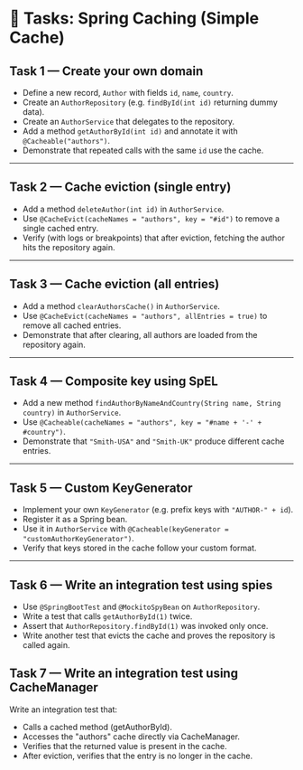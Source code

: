# 📝 Tasks: Spring Caching (Simple Cache)

## **Task 1 — Create your own domain**

* Define a new record, `Author` with fields `id`, `name`, `country`.
* Create an `AuthorRepository` (e.g. `findById(int id)` returning dummy data).
* Create an `AuthorService` that delegates to the repository.
* Add a method `getAuthorById(int id)` and annotate it with `@Cacheable("authors")`.
* Demonstrate that repeated calls with the same `id` use the cache.

---

## **Task 2 — Cache eviction (single entry)**

* Add a method `deleteAuthor(int id)` in `AuthorService`.
* Use `@CacheEvict(cacheNames = "authors", key = "#id")` to remove a single cached entry.
* Verify (with logs or breakpoints) that after eviction, fetching the author hits the repository again.

---

## **Task 3 — Cache eviction (all entries)**

* Add a method `clearAuthorsCache()` in `AuthorService`.
* Use `@CacheEvict(cacheNames = "authors", allEntries = true)` to remove all cached entries.
* Demonstrate that after clearing, all authors are loaded from the repository again.

---

## **Task 4 — Composite key using SpEL**

* Add a new method `findAuthorByNameAndCountry(String name, String country)` in `AuthorService`.
* Use `@Cacheable(cacheNames = "authors", key = "#name + '-' + #country")`.
* Demonstrate that `"Smith-USA"` and `"Smith-UK"` produce different cache entries.

---

## **Task 5 — Custom KeyGenerator**

* Implement your own `KeyGenerator` (e.g. prefix keys with `"AUTHOR-" + id`).
* Register it as a Spring bean.
* Use it in `AuthorService` with `@Cacheable(keyGenerator = "customAuthorKeyGenerator")`.
* Verify that keys stored in the cache follow your custom format.

---

## **Task 6 — Write an integration test using spies**

* Use `@SpringBootTest` and `@MockitoSpyBean` on `AuthorRepository`.
* Write a test that calls `getAuthorById(1)` twice.
* Assert that `AuthorRepository.findById(1)` was invoked only once.
* Write another test that evicts the cache and proves the repository is called again.

## **Task 7 — Write an integration test using CacheManager**

Write an integration test that:
* Calls a cached method (getAuthorById).
* Accesses the "authors" cache directly via CacheManager.
* Verifies that the returned value is present in the cache.
* After eviction, verifies that the entry is no longer in the cache.

